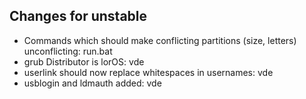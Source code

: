 ## Changes for unstable
- Commands which should make conflicting partitions (size, letters) unconflicting: run.bat
- grub Distributor is lorOS: vde
- userlink should now replace whitespaces in usernames: vde
- usblogin and ldmauth added: vde
